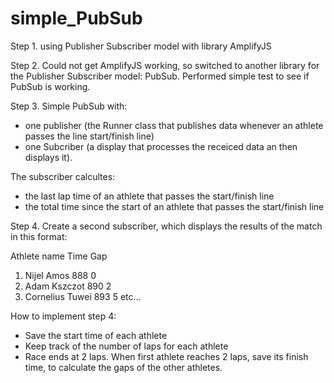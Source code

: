 # simple_PubSub
Step 1.
using Publisher Subscriber model with library AmplifyJS

Step 2.
Could not get AmplifyJS working, so switched to another library
for the Publisher Subscriber model: PubSub.
Performed simple test to see if PubSub is working.

Step 3.
Simple PubSub with:
- one publisher (the Runner class that publishes data whenever an athlete passes the line
start/finish line)
- one Subcriber (a display that processes the receiced data an then displays it).

The subscriber calcultes:
  - the last lap time of an athlete that passes the start/finish line
  - the total time since the start of an athlete that passes the start/finish line

Step 4.
Create a second subscriber, which displays the results of the match in this format:

Athlete name        Time  Gap
1. Nijel Amos       888   0
2. Adam Kszczot     890   2
3. Cornelius Tuwei  893   5
etc... 

How to implement step 4:
 - Save the start time of each athlete
 - Keep track of the number of laps for each athlete
 - Race ends at 2 laps. When first athlete reaches 2 laps, save its finish time,
 to calculate the gaps of the other athletes.